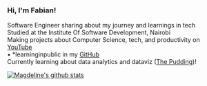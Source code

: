 <!-- Level 1: Simple bio and stats -->

### Hi, I'm Fabian!

Software Engineer sharing about my journey and learnings in tech<br/>
Studied at the Institute Of Software Development, Nairobi<br/>
Making projects about Computer Science, tech, and productivity on [YouTube](https://www.youtube.com/c/MagdelineHuang)<br/>
• *learninginpublic in my [GitHub](https://github.com/MagdelineHuang)<br/>
Currently learning about data analytics and dataviz ([The Pudding](https://pudding.cool/))!<br/>
<!-- GitHub stats from https://github.com/anuraghazra/github-readme-stats -->
[![Magdeline's github stats](https://github-readme-stats.vercel.app/api?username=MagdelineHuang&count_private=true&show_icons=true&theme=radical&hide)](https://github.com/MagdelineHuang)
